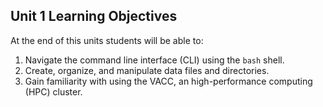 ## Unit 1 Learning Objectives

At the end of this units students will be able to: 

1.	Navigate the command line interface (CLI) using the `bash` shell. 
2.	Create, organize, and manipulate data files and directories.  
3.	Gain familiarity with using the VACC, an high-performance computing (HPC) cluster. 
